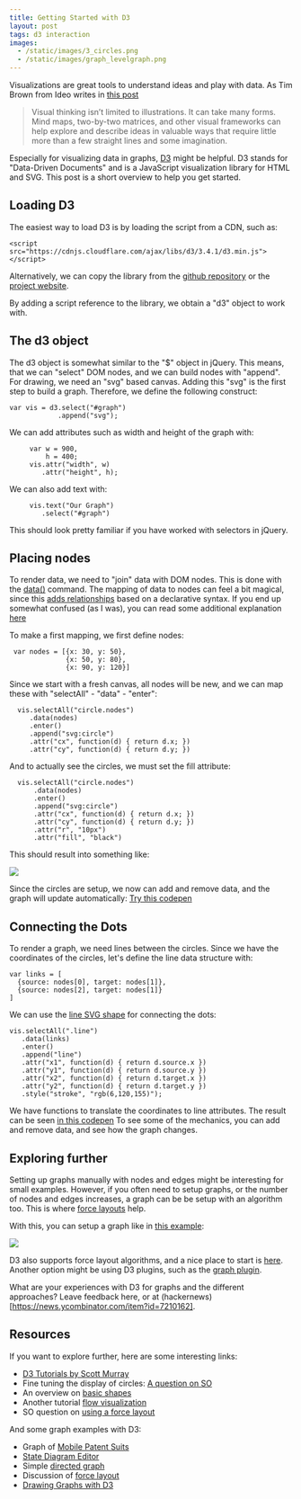 ```yaml
---
title: Getting Started with D3
layout: post
tags: d3 interaction
images:
  - /static/images/3_circles.png
  - /static/images/graph_levelgraph.png
---
```

Visualizations are great tools to understand ideas and play with data. As Tim Brown from Ideo writes in [this post](http://designthinking.ideo.com/?p=1294)

<blockquote lang="en"><p>Visual thinking isn’t limited to illustrations. It can take many forms. Mind maps, two-by-two matrices, and other visual frameworks can help explore and describe ideas in valuable ways that require little more than a few straight lines and some imagination.</p></blockquote>

Especially for visualizing data in graphs, [D3](http://d3js.org/) might be helpful. D3 stands for "Data-Driven Documents" and is a JavaScript visualization library for HTML and SVG. This post is a short overview to help you get started.

## Loading D3

The easiest way to load D3 is by loading the script from a CDN, such as:

    <script src="https://cdnjs.cloudflare.com/ajax/libs/d3/3.4.1/d3.min.js"></script>

Alternatively, we can copy the library from the [github repository](https://github.com/mbostock/d3) or the [project website](http://d3js.org).

By adding a script reference to the library, we obtain a "d3" object to work with.

## The d3 object

The d3 object is somewhat similar to the "$" object in jQuery. This means, that we can "select" DOM nodes, and we can build nodes with "append". For drawing, we need an "svg" based canvas. Adding this "svg" is the first step to build a graph. Therefore, we define the following construct:

    var vis = d3.select("#graph")
                .append("svg");

We can add attributes such as width and height of the graph with:

         var w = 900,
             h = 400;
         vis.attr("width", w)
            .attr("height", h);

We can also add text with:

         vis.text("Our Graph")
            .select("#graph")

This should look pretty familiar if you have worked with selectors in jQuery.

## Placing nodes

To render data, we need to "join" data with DOM nodes. This is done with the [data()](https://github.com/mbostock/d3/wiki/Selections#wiki-data) command. The mapping of data to nodes can feel a bit magical, since this [adds relationships](http://bost.ocks.org/mike/join/) based on a declarative syntax. If you end up somewhat confused (as I was), you can read some additional explanation [here](http://knowledgestockpile.blogspot.de/2012/01/understanding-selectall-data-enter.html)

To make a first mapping, we first define nodes:

     var nodes = [{x: 30, y: 50},
                  {x: 50, y: 80},
                  {x: 90, y: 120}]

Since we start with a fresh canvas, all nodes will be new, and we can map these with "selectAll" - "data" - "enter":

      vis.selectAll("circle.nodes")
         .data(nodes)
         .enter()
         .append("svg:circle")
         .attr("cx", function(d) { return d.x; })
         .attr("cy", function(d) { return d.y; })

And to actually see the circles, we must set the fill attribute:

      vis.selectAll("circle.nodes")
          .data(nodes)
          .enter()
          .append("svg:circle")
          .attr("cx", function(d) { return d.x; })
          .attr("cy", function(d) { return d.y; })
          .attr("r", "10px")
          .attr("fill", "black") 

This should result into something like:

<img src="{{page.images[0]}}">

Since the circles are setup, we now can add and remove data, and the graph will update automatically: [Try this codepen](http://codepen.io/mulderp/pen/aDrxq) 

## Connecting the Dots

To render a graph, we need lines between the circles. Since we have the coordinates of the circles, let's define the line data structure with:

    var links = [
      {source: nodes[0], target: nodes[1]},
      {source: nodes[2], target: nodes[1]}
    ]

We can use the [line SVG shape](https://github.com/mbostock/d3/wiki/SVG-Shapes#wiki-svg_line) for connecting the dots:

    vis.selectAll(".line")
       .data(links)
       .enter()
       .append("line")
       .attr("x1", function(d) { return d.source.x })
       .attr("y1", function(d) { return d.source.y })
       .attr("x2", function(d) { return d.target.x })
       .attr("y2", function(d) { return d.target.y })
       .style("stroke", "rgb(6,120,155)");

We have functions to translate the coordinates to line attributes. The result can be seen [in this codepen](http://codepen.io/mulderp/pen/wxmBd)
To see some of the mechanics, you can add and remove data, and see how the graph changes.

## Exploring further

Setting up graphs manually with nodes and edges might be interesting for small examples. However, if you often need to setup graphs, or the number of nodes and edges increases, a graph can be be setup with an algorithm too. This is where [force layouts](http://en.wikipedia.org/wiki/Force-directed_graph_drawing) help.

With this, you can setup a graph like in [this example](http://codepen.io/mulderp/full/KGFvx):

<img src="{{page.images[1]}}">

D3 also supports force layout algorithms, and a nice place to start is [here](http://www.d3noob.org/2013/03/what-is-force-layout-diagram-in-d3js.html). Another option might be using D3 plugins, such as the [graph plugin](https://github.com/d3/d3-plugins/tree/master/graph).

What are your experiences with D3 for graphs and the different approaches? Leave feedback here, or at (hackernews)[https://news.ycombinator.com/item?id=7210162].

## Resources

If you want to explore further, here are some interesting links:

* [D3 Tutorials by Scott Murray](http://alignedleft.com/tutorials/d3/)
* Fine tuning the display of circles: [A question on SO](http://stackoverflow.com/questions/15859457/d3-js-circles-are-not-appearing)
* An overview on [basic shapes](https://www.dashingd3js.com/svg-basic-shapes-and-d3js)
* Another tutorial [flow visualization](http://blog.stephenboak.com/2012/06/15/d3-flow-vis-tutorial.html)
* SO question on [using a force layout](http://stackoverflow.com/questions/17656502/d3js-create-a-force-layout-with-fixed-nodes)

And some graph examples with D3:

* Graph of [Mobile Patent Suits](http://bl.ocks.org/mbostock/1153292)
* [State Diagram Editor](http://bl.ocks.org/lgersman/5311202)
* Simple [directed graph](http://bl.ocks.org/rkirsling/5001347)
* Discussion of [force layout](http://www.is.kau.se/julioangulo/angulo/blog/?p=157568737)
* [Drawing Graphs with D3](http://toolongdidntread.com/graph-visualization/drawing-graphs-with-d3js-part-1/)
